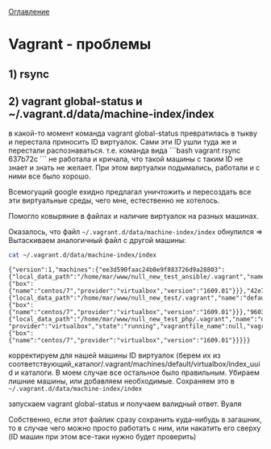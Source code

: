 <a href="https://github.com/mnesina/cookbook/blob/master/README.md">Оглавление</a>
<h1>Vagrant - проблемы</h1>
<h2>1) rsync</h2>
<h2>2) vagrant global-status и ~/.vagrant.d/data/machine-index/index</h2>
в какой-то момент команда vagrant global-status превратилась в тыкву и перестала приносить ID виртуалок. 
Сами эти ID ушли туда же и перестали распознаваться. т.е. команда вида 
```bash
vagrant rsync 637b72c
```
не работала и кричала, что такой машины с таким ID не знает и знать не желает. 
При этом виртуалки подымались, работали и с ними все было хорошо.

Всемогущий google ехидно предлагал уничтожить и пересоздать все эти виртуальные среды, чего мне, естественно не хотелось.

Помогло ковыряние в файлах и наличие виртуалок на разных машинах.

Оказалось, что файл `~/.vagrant.d/data/machine-index/index` обнулился =>
Вытаскиваем аналогичный файл с другой машины:

```bash
cat ~/.vagrant.d/data/machine-index/index
```
```
{"version":1,"machines":{"ee3d590faac24b0e9f883726d9a28803":{"local_data_path":"/home/mar/www/null_new_test_ansible/.vagrant","name":"default","provider":"virtualbox","state":"running","vagrantfile_name":null,"vagrantfile_path":"/home/mar/www/null_new_test_ansible","updated_at":null,"extra_data":{"box":{"name":"centos/7","provider":"virtualbox","version":"1609.01"}}},"42e76840739d4b8fbe99392a06d01a47":{"local_data_path":"/home/mar/www/null_new_test/.vagrant","name":"default","provider":"virtualbox","state":"running","vagrantfile_name":null,"vagrantfile_path":"/home/mar/www/null_new_test","updated_at":null,"extra_data":{"box":{"name":"centos/7","provider":"virtualbox","version":"1609.01"}}},"960343bb1f3b483aa92f5e95dcb2844b":{"local_data_path":"/home/mar/www/null_new_test_php/.vagrant","name":"default",
"provider":"virtualbox","state":"running","vagrantfile_name":null,"vagrantfile_path":"/home/mar/www/null_new_test_php","updated_at":null,"extra_data":{"box":{"name":"centos/7","provider":"virtualbox","version":"1609.01"}}}}}
```
корректируем для нашей машины ID виртуалок (берем их из соответствующий_каталог/.vagrant/machines/default/virtualbox/index_uuid и каталоги. В моем случае все остальное было правильным. Убираем лишние машины, или добавляем необходимые.  Сохраняем это в `~/.vagrant.d/data/machine-index/index`

запускаем vagrant global-status и получаем валидный ответ. Вуаля

Собственно, если этот файлик сразу сохранить куда-нибудь в загашник, 
то в случае чего можно просто работать с ним, или накатить его сверху (ID машин при этом все-таки нужно будет проверить)
